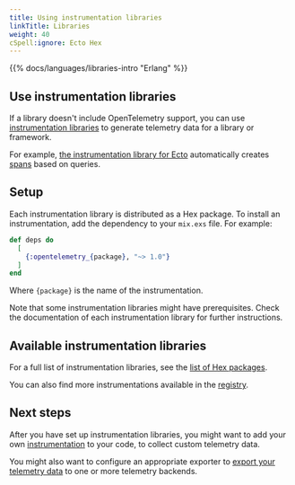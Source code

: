 ```yaml
---
title: Using instrumentation libraries
linkTitle: Libraries
weight: 40
cSpell:ignore: Ecto Hex
---
```


{{% docs/languages/libraries-intro "Erlang" %}}

## Use instrumentation libraries

If a library doesn't include OpenTelemetry support, you can use
[instrumentation libraries](/docs/specs/otel/glossary/#instrumentation-library)
to generate telemetry data for a library or framework.

For example,
[the instrumentation library for Ecto](https://github.com/open-telemetry/opentelemetry-erlang-contrib/tree/main/instrumentation/opentelemetry_ecto)
automatically creates [spans](/docs/concepts/signals/traces/#spans) based on
queries.

## Setup

Each instrumentation library is distributed as a Hex package. To install an
instrumentation, add the dependency to your `mix.exs` file. For example:

```elixir
def deps do
  [
    {:opentelemetry_{package}, "~> 1.0"}
  ]
end
```

Where `{package}` is the name of the instrumentation.

Note that some instrumentation libraries might have prerequisites. Check the
documentation of each instrumentation library for further instructions.

## Available instrumentation libraries

For a full list of instrumentation libraries, see the
[list of Hex packages](https://hex.pm/packages?search=opentelemetry&sort=recent_downloads).

You can also find more instrumentations available in the
[registry](/ecosystem/registry/?language=erlang&component=instrumentation).

## Next steps

After you have set up instrumentation libraries, you might want to add your own
[instrumentation](/docs/languages/erlang/instrumentation) to your code, to
collect custom telemetry data.

You might also want to configure an appropriate exporter to
[export your telemetry data](/docs/languages/erlang/exporters) to one or more
telemetry backends.
